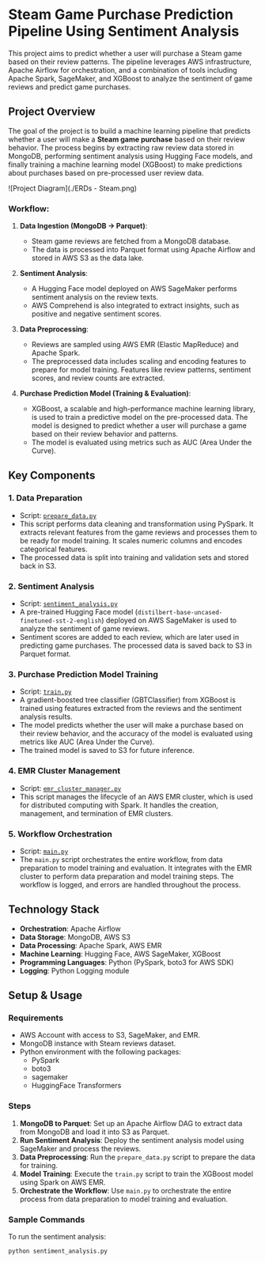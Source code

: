 # Steam Game Purchase Prediction Pipeline Using Sentiment Analysis

This project aims to predict whether a user will purchase a Steam game based on their review patterns. The pipeline leverages AWS infrastructure, Apache Airflow for orchestration, and a combination of tools including Apache Spark, SageMaker, and XGBoost to analyze the sentiment of game reviews and predict game purchases.

## Project Overview

The goal of the project is to build a machine learning pipeline that predicts whether a user will make a **Steam game purchase** based on their review behavior. The process begins by extracting raw review data stored in MongoDB, performing sentiment analysis using Hugging Face models, and finally training a machine learning model (XGBoost) to make predictions about purchases based on pre-processed user review data.

![Project Diagram](./ERDs - Steam.png)

### Workflow:

1. **Data Ingestion (MongoDB -> Parquet)**:
   - Steam game reviews are fetched from a MongoDB database.
   - The data is processed into Parquet format using Apache Airflow and stored in AWS S3 as the data lake.

2. **Sentiment Analysis**:
   - A Hugging Face model deployed on AWS SageMaker performs sentiment analysis on the review texts.
   - AWS Comprehend is also integrated to extract insights, such as positive and negative sentiment scores.

3. **Data Preprocessing**:
   - Reviews are sampled using AWS EMR (Elastic MapReduce) and Apache Spark.
   - The preprocessed data includes scaling and encoding features to prepare for model training. Features like review patterns, sentiment scores, and review counts are extracted.

4. **Purchase Prediction Model (Training & Evaluation)**:
   - XGBoost, a scalable and high-performance machine learning library, is used to train a predictive model on the pre-processed data. The model is designed to predict whether a user will purchase a game based on their review behavior and patterns.
   - The model is evaluated using metrics such as AUC (Area Under the Curve).

## Key Components

### 1. **Data Preparation**
   - Script: [`prepare_data.py`](./prepare_data.py)
   - This script performs data cleaning and transformation using PySpark. It extracts relevant features from the game reviews and processes them to be ready for model training. It scales numeric columns and encodes categorical features.
   - The processed data is split into training and validation sets and stored back in S3.

### 2. **Sentiment Analysis**
   - Script: [`sentiment_analysis.py`](./sentiment_analysis.py)
   - A pre-trained Hugging Face model (`distilbert-base-uncased-finetuned-sst-2-english`) deployed on AWS SageMaker is used to analyze the sentiment of game reviews.
   - Sentiment scores are added to each review, which are later used in predicting game purchases. The processed data is saved back to S3 in Parquet format.

### 3. **Purchase Prediction Model Training**
   - Script: [`train.py`](./train.py)
   - A gradient-boosted tree classifier (GBTClassifier) from XGBoost is trained using features extracted from the reviews and the sentiment analysis results.
   - The model predicts whether the user will make a purchase based on their review behavior, and the accuracy of the model is evaluated using metrics like AUC (Area Under the Curve).
   - The trained model is saved to S3 for future inference.

### 4. **EMR Cluster Management**
   - Script: [`emr_cluster_manager.py`](./emr_cluster_manager.py)
   - This script manages the lifecycle of an AWS EMR cluster, which is used for distributed computing with Spark. It handles the creation, management, and termination of EMR clusters.

### 5. **Workflow Orchestration**
   - Script: [`main.py`](./main.py)
   - The `main.py` script orchestrates the entire workflow, from data preparation to model training and evaluation. It integrates with the EMR cluster to perform data preparation and model training steps. The workflow is logged, and errors are handled throughout the process.

## Technology Stack

- **Orchestration**: Apache Airflow
- **Data Storage**: MongoDB, AWS S3
- **Data Processing**: Apache Spark, AWS EMR
- **Machine Learning**: Hugging Face, AWS SageMaker, XGBoost
- **Programming Languages**: Python (PySpark, boto3 for AWS SDK)
- **Logging**: Python Logging module

## Setup & Usage

### Requirements

- AWS Account with access to S3, SageMaker, and EMR.
- MongoDB instance with Steam reviews dataset.
- Python environment with the following packages:
  - PySpark
  - boto3
  - sagemaker
  - HuggingFace Transformers

### Steps

1. **MongoDB to Parquet**: Set up an Apache Airflow DAG to extract data from MongoDB and load it into S3 as Parquet.
2. **Run Sentiment Analysis**: Deploy the sentiment analysis model using SageMaker and process the reviews.
3. **Data Preprocessing**: Run the `prepare_data.py` script to prepare the data for training.
4. **Model Training**: Execute the `train.py` script to train the XGBoost model using Spark on AWS EMR.
5. **Orchestrate the Workflow**: Use `main.py` to orchestrate the entire process from data preparation to model training and evaluation.

### Sample Commands

To run the sentiment analysis:

```bash
python sentiment_analysis.py
